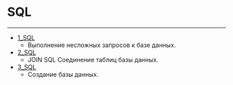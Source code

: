 # SQL
***
- [1_SQL](https://github.com/Svetlana-br-prog/SQL/blob/main/%231_SQL.md) 
   - Выполнение несложных запросов к базе данных.
- [2_SQL](https://github.com/Svetlana-br-prog/SQL/blob/main/%232_SQL.md)
   - JOIN SQL Соединение таблиц базы данных.
- [3_SQL](https://github.com/Svetlana-br-prog/SQL/blob/main/%233_SQL.md)
   - Создание базы данных. 


